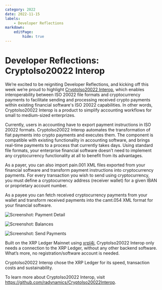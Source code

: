 ```yaml
---
category: 2022
date: 2022-11-15
labels:
    - Developer Reflections
markdown:
    editPage:
        hide: true
---
```

# Developer Reflections: CryptoIso20022 Interop

We’re excited to be reigniting Developer Reflections, and kicking off this week we’re proud to highlight [CryptoIso20022 Interop](https://github.com/radynamics/CryptoIso20022Interop), which enables interoperability between ISO 20022 file formats and cryptocurrency payments to facilitate sending and processing received crypto payments within existing financial software's ISO 20022 capabilities. In other words, CryptoIso20022 Interop is a product to simplify accounting workflows for small to medium-sized enterprizes. 

<!-- BREAK -->

Currently, users in accounting have to export payment instructions in ISO 20022 formats. CryptoIso20022 Interop automates the transformation of fiat payments into crypto payments and executes them. The component is compatible with existing functionality in accounting software, and brings real-time payments to a process that currently takes days. Using standard file formats, your enterprise financial software doesn’t need to implement any cryptocurrency functionality at all to benefit from its advantages.

As a payer, you can also import pain.001 XML files exported from your financial software and transform payment instructions into cryptocurrency payments. For every transaction you wish to send using cryptocurrency, you must define a cryptocurrency address (receiver wallet) for a given IBAN or proprietary account number.

As a payee you can fetch received cryptocurrency payments from your wallet and transform received payments into the camt.054 XML format for your financial software.

![Screenshot: Payment Detail](/blog/img/cryptoiso20022-payment-detail.png)

![Screenshot: Balances](/blog/img/cryptoiso20022-balances.png)

![Screenshot: Send Payments](/blog/img/cryptoiso20022-send-payments.png)

Built on the XRP Ledger Mainnet using [xrpl4j](https://github.com/XRPLF/xrpl4j), CryptoIso20022 Interop only needs a connection to the XRP Ledger, without any other backend software. What’s more, no registration/software account is needed. 

CryptoIso20022 Interop chose the XRP Ledger for its speed, transaction costs and sustainability. 

To learn more about CryptoIso20022 Interop, visit <https://github.com/radynamics/CryptoIso20022Interop>.
